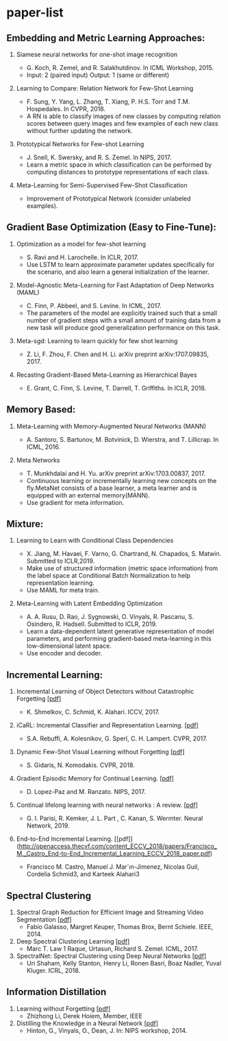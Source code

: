 # paper-list

## Embedding and Metric Learning Approaches:
1. Siamese neural networks for one-shot image recognition 
    * G. Koch, R. Zemel, and R. Salakhutdinov. In ICML Workshop, 2015.
    * Input: 2 (paired input) Output: 1 (same or different)

2. Learning to Compare: Relation Network for Few-Shot Learning
    * F. Sung, Y. Yang, L. Zhang, T. Xiang, P. H.S. Torr and T.M. Hospedales. In CVPR, 2018.
    * A RN is able to classify images of new classes by computing relation scores between query images and few examples of each new class without further updating the network.

3. Prototypical Networks for Few-shot Learning
    * J. Snell, K. Swersky, and R. S. Zemel. In NIPS, 2017.
    * Learn a metric space in which classification can be performed by computing distances to prototype representations of each class.

4. Meta-Learning for Semi-Supervised Few-Shot Classification
    * Improvement of Prototypical Network (consider unlabeled examples).

## Gradient Base Optimization (Easy to Fine-Tune):
1. Optimization as a model for few-shot learning
    * S. Ravi and H. Larochelle. In ICLR, 2017.
    * Use LSTM to learn approximate parameter updates specifically for the scenario, and also learn a general initialization of the learner.

2. Model-Agnostic Meta-Learning for Fast Adaptation of Deep Networks (MAML)
    * C. Finn, P. Abbeel, and S. Levine. In ICML, 2017.
    * The parameters of the model are explicitly trained such that a small number of gradient steps with a small amount of training data from a new task will produce good generalization performance on this task.

3. Meta-sgd: Learning to learn quickly for few shot learning
    * Z. Li, F. Zhou, F. Chen and H. Li. arXiv preprint arXiv:1707.09835, 2017.

4. Recasting Gradient-Based Meta-Learning as Hierarchical Bayes
    * E. Grant, C. Finn, S. Levine, T. Darrell, T. Griffiths. In ICLR, 2018.
    
## Memory Based:
1. Meta-Learning with Memory-Augmented Neural Networks (MANN)
    * A. Santoro, S. Bartunov, M. Botvinick, D. Wierstra, and T. Lillicrap. In ICML, 2016.

2. Meta Networks
    * T. Munkhdalai and H. Yu. arXiv preprint arXiv:1703.00837, 2017.
    * Continuous learning or incrementally learning new concepts on the fly.MetaNet consists of a base learner, a meta learner and is equipped with an external memory(MANN).
    * Use gradient for meta information.

## Mixture:
1. Learning to Learn with Conditional Class Dependencies
    * X. Jiang, M. Havaei, F. Varno, G. Chartrand, N. Chapados, S. Matwin. Submitted to ICLR,2019.
    * Make use of structured information (metric space information) from the label space at Conditional Batch Normalization to help representation learning. 
    * Use MAML for meta train.

2. Meta-Learning with Latent Embedding Optimization
    * A. A. Rusu, D. Rao, J. Sygnowski, O. Vinyals, R. Pascanu, S. Osindero, R. Hadsell. Submitted to ICLR, 2019.
    * Learn a data-dependent latent generative representation of model parameters, and performing gradient-based meta-learning in this low-dimensional latent space.
    * Use encoder and decoder.

## Incremental Learning:
1. Incremental Learning of Object Detectors without Catastrophic Forgetting [[pdf]](https://arxiv.org/pdf/1708.06977.pdf)
    - K. Shmelkov, C. Schmid, K. Alahari. ICCV, 2017.

2. iCaRL: Incremental Classifier and Representation Learning. [[pdf]](https://arxiv.org/pdf/1611.07725.pdf)
    - S.A. Rebuffi, A. Kolesnikov, G. Sperl, C. H. Lampert. CVPR, 2017.

3. Dynamic Few-Shot Visual Learning without Forgetting [[pdf]](https://arxiv.org/pdf/1804.09458.pdf)
    - S. Gidaris, N. Komodakis. CVPR, 2018.
    
4. Gradient Episodic Memory for Continual Learning. [[pdf]](https://arxiv.org/pdf/1706.08840.pdf)
    - D. Lopez-Paz and M. Ranzato. NIPS, 2017.

5. Continual lifelong learning with neural networks : A review. [[pdf]](https://www.sciencedirect.com/science/article/pii/S0893608019300231)
    - G. I. Parisi, R. Kemker, J. L. Part , C. Kanan, S. Wermter. Neural Network, 2019.
6. End-to-End Incremental Learning. [[pdf]]
(http://openaccess.thecvf.com/content_ECCV_2018/papers/Francisco_M._Castro_End-to-End_Incremental_Learning_ECCV_2018_paper.pdf)
     - Francisco M. Castro, Manuel J. Mar´ın-Jimenez, Nicolas Guil, Cordelia Schmid3, and Karteek Alahari3


## Spectral Clustering
1. Spectral Graph Reduction for Efficient Image and Streaming Video Segmentation [[pdf]](https://fgalasso.bitbucket.io/Files/Equivalence/Spectral_equiv_cvpr14.pdf)
   - Fabio Galasso, Margret Keuper, Thomas Brox, Bernt Schiele. IEEE, 2014.
2. Deep Spectral Clustering Learning [[pdf]](https://www.cs.toronto.edu/~urtasun/publications/law_etal_icml17.pdf)
   - Marc T. Law 1 Raque, Urtasun, Richard S. Zemel. ICML, 2017.
3. SpectralNet: Spectral Clustering using Deep Neural Networks [[pdf]](https://openreview.net/pdf?id=HJ_aoCyRZ)
   - Uri Shaham, Kelly Stanton, Henry Li, Ronen Basri, Boaz Nadler, Yuval Kluger. ICRL, 2018.
   
## Information Distillation   
1. Learning without Forgetting [[pdf]](https://arxiv.org/pdf/1606.09282.pdf)
   - Zhizhong Li, Derek Hoiem, Member, IEEE
2. Distilling the Knowledge in a Neural Network [[pdf]](https://arxiv.org/pdf/1503.02531.pdf)
   - Hinton, G., Vinyals, O., Dean, J. In: NIPS workshop, 2014.
